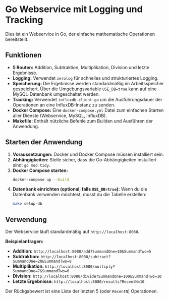 # Go Webservice mit Logging und Tracking

Dies ist ein Webservice in Go, der einfache mathematische Operationen bereitstellt.

## Funktionen

* **5 Routen:** Addition, Subtraktion, Multiplikation, Division und letzte Ergebnisse.
* **Logging:** Verwendet `zerolog` für schnelles und strukturiertes Logging.
* **Speicherung:** Die Ergebnisse werden standardmäßig im Arbeitsspeicher gespeichert. Über die Umgebungsvariable `USE_DB=true` kann auf eine MySQL-Datenbank umgeschaltet werden.
* **Tracking:** Verwendet `influxdb-client-go` um die Ausführungsdauer der Operationen an eine InfluxDB-Instanz zu senden.
* **Docker Compose:** Eine `docker-compose.yml` Datei zum einfachen Starten aller Dienste (Webservice, MySQL, InfluxDB).
* **Makefile:** Enthält nützliche Befehle zum Builden und Ausführen der Anwendung.

## Starten der Anwendung

1.  **Voraussetzungen:** Docker und Docker Compose müssen installiert sein.
2.  **Abhängigkeiten:** Stelle sicher, dass die Go-Abhängigkeiten installiert sind: `go mod tidy`.
3.  **Docker Compose starten:**
    ```sh
    docker-compose up --build
    ```
4.  **Datenbank einrichten (optional, falls `USE_DB=true`):**
    Wenn du die Datenbank verwenden möchtest, musst du die Tabelle erstellen:
    ```sh
    make setup-db
    ```

## Verwendung

Der Webservice läuft standardmäßig auf `http://localhost:8080`.

**Beispielanfragen:**

* **Addition:** `http://localhost:8080/add?SummandOne=10&SummandTwo=5`
* **Subtraktion:** `http://localhost:8080/subtract?SummandOne=20&SummandTwo=8`
* **Multiplikation:** `http://localhost:8080/multiply?SummandOne=7&SummandTwo=6`
* **Division:** `http://localhost:8080/divide?SummandOne=100&SummandTwo=10`
* **Letzte Ergebnisse:** `http://localhost:8080/results?RecentN=10`

Der Rückgabewert ist eine Liste der letzten 5 (oder `RecentN`) Operationen.